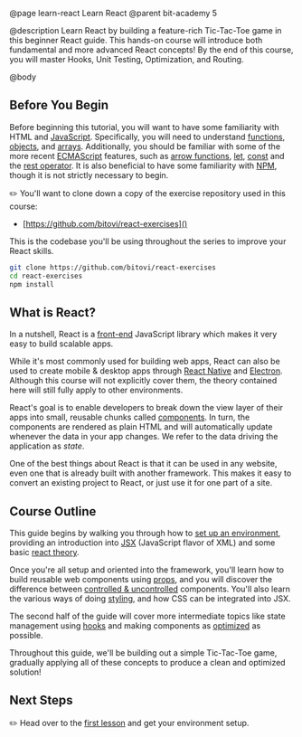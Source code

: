 @page learn-react Learn React
@parent bit-academy 5

@description Learn React by building a feature-rich Tic-Tac-Toe game in this beginner React guide. This hands-on course will introduce both fundamental and more advanced React concepts! By the end of this course, you will master Hooks, Unit Testing, Optimization, and Routing.

@body

## Before You Begin

Before beginning this tutorial, you will want to have some familiarity with HTML and [JavaScript](https://www.bitovi.com/academy/learn-advanced-javascript.html). Specifically, you will need to understand [functions](https://developer.mozilla.org/en-US/docs/Web/JavaScript/Guide/Functions), [objects](https://developer.mozilla.org/en-US/docs/Web/JavaScript/Reference/Global_Objects/Object), and [arrays](https://developer.mozilla.org/en-US/docs/Web/JavaScript/Reference/Global_Objects/Array). Additionally, you should be familiar with some of the more recent [ECMAScript](https://medium.com/sons-of-javascript/javascript-an-introduction-to-es6-1819d0d89a0f) features, such as [arrow functions](https://developer.mozilla.org/en-US/docs/Web/JavaScript/Reference/Functions/Arrow_functions), [let](https://developer.mozilla.org/en-US/docs/Web/JavaScript/Reference/Statements/let), [const](https://developer.mozilla.org/en-US/docs/Web/JavaScript/Reference/Statements/const) and the [rest operator](https://developer.mozilla.org/en-US/docs/Web/JavaScript/Reference/Functions/rest_parameters). It is also beneficial to have some familiarity with [NPM](https://docs.npmjs.com/about-npm/), though it is not strictly necessary to begin.

✏️ You'll want to clone down a copy of the exercise repository used in this course:

- [https://github.com/bitovi/react-exercises]()

This is the codebase you'll be using throughout the series to improve your React skills.

```bash
git clone https://github.com/bitovi/react-exercises
cd react-exercises
npm install
```

## What is React?

In a nutshell, React is a [front-end](https://www.coursereport.com/blog/front-end-development-vs-back-end-development-where-to-start) JavaScript library which makes it very easy to build scalable apps.

While it's most commonly used for building web apps, React can also be used to create mobile & desktop apps through [React Native](https://reactnative.dev/) and [Electron](https://www.electronjs.org/). Although this course will not explicitly cover them, the theory contained here will still fully apply to other environments.

React's goal is to enable developers to break down the view layer of their apps into small, reusable chunks called [components](https://reactjs.org/docs/components-and-props.html). In turn, the components are rendered as plain HTML and will automatically update whenever the data in your app changes. We refer to the data driving the application as _state_.

One of the best things about React is that it can be used in any website, even one that is already built with another framework. This makes it easy to convert an existing project to React, or just use it for one part of a site.

## Course Outline

This guide begins by walking you through how to [set up an environment](/learn-react/setting-up-environment.html), providing an introduction into [JSX](/learn-react/intro-to-jsx.html) (JavaScript flavor of XML) and some basic [react theory](/learn-react/react-theory.html).

Once you're all setup and oriented into the framework, you'll learn how to build reusable web components using [props](/learn-react/props.html), and you will discover the difference between [controlled & uncontrolled](/learn-react/controlled-vs-uncontrolled-components.html) components. You'll also learn the various ways of doing [styling](/learn-react/styling-in-react.html), and how CSS can be integrated into JSX.

The second half of the guide will cover more intermediate topics like state management using [hooks](/learn-react/intro-to-hooks.html) and making components as [optimized](/learn-react/optimization-hooks.html) as possible.

Throughout this guide, we'll be building out a simple Tic-Tac-Toe game, gradually applying all of these concepts to produce a clean and optimized solution!

## Next Steps

✏️ Head over to the [first lesson](/learn-react/setting-up-environment.html) and get your environment setup.
